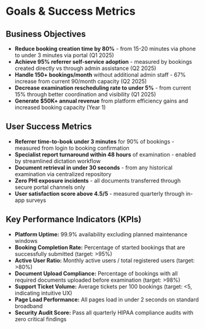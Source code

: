 # Goals & Success Metrics

## Business Objectives
- **Reduce booking creation time by 80%** - from 15-20 minutes via phone to under 3 minutes via portal (Q1 2025)
- **Achieve 95% referrer self-service adoption** - measured by bookings created directly vs through admin assistance (Q2 2025)
- **Handle 150+ bookings/month** without additional admin staff - 67% increase from current 90/month capacity (Q2 2025)
- **Decrease examination rescheduling rate to under 5%** - from current 15% through better coordination and visibility (Q1 2025)
- **Generate $50K+ annual revenue** from platform efficiency gains and increased booking capacity (Year 1)

## User Success Metrics
- **Referrer time-to-book under 3 minutes** for 90% of bookings - measured from login to booking confirmation
- **Specialist report turnaround within 48 hours** of examination - enabled by streamlined dictation workflow
- **Document retrieval in under 30 seconds** - from any historical examination via centralized repository
- **Zero PHI exposure incidents** - all documents transferred through secure portal channels only
- **User satisfaction score above 4.5/5** - measured quarterly through in-app surveys

## Key Performance Indicators (KPIs)
- **Platform Uptime:** 99.9% availability excluding planned maintenance windows
- **Booking Completion Rate:** Percentage of started bookings that are successfully submitted (target: >95%)
- **Active User Ratio:** Monthly active users / total registered users (target: >80%)
- **Document Upload Compliance:** Percentage of bookings with all required documents uploaded before examination (target: >98%)
- **Support Ticket Volume:** Average tickets per 100 bookings (target: <5, indicating intuitive UX)
- **Page Load Performance:** All pages load in under 2 seconds on standard broadband
- **Security Audit Score:** Pass all quarterly HIPAA compliance audits with zero critical findings
